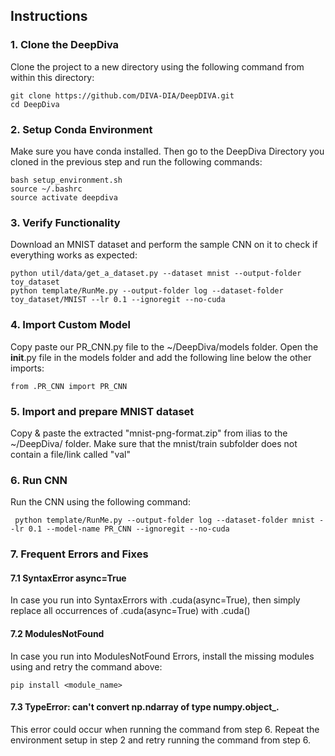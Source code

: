 ## Instructions

### 1. Clone the DeepDiva 
Clone the project to a new directory using the following command from within this directory: 

```
git clone https://github.com/DIVA-DIA/DeepDIVA.git
cd DeepDiva

```

### 2. Setup Conda Environment
Make sure you have conda installed. Then go to the DeepDiva Directory you cloned in the previous step and run the following commands: 

```
bash setup_environment.sh
source ~/.bashrc
source activate deepdiva
```

### 3. Verify Functionality
Download an MNIST dataset and perform the sample CNN on it to check if everything works as expected: 
```
python util/data/get_a_dataset.py --dataset mnist --output-folder toy_dataset
python template/RunMe.py --output-folder log --dataset-folder toy_dataset/MNIST --lr 0.1 --ignoregit --no-cuda
```

### 4. Import Custom Model
Copy paste our PR_CNN.py file to the ~/DeepDiva/models folder. Open the __init__.py file in the models folder and add the following line below the other imports: 
```
from .PR_CNN import PR_CNN
```

### 5. Import and prepare MNIST dataset
Copy & paste the extracted "mnist-png-format.zip" from ilias to the ~/DeepDiva/ folder. Make sure that the mnist/train subfolder does not contain a file/link called "val"


### 6. Run CNN
Run the CNN using the following command:
```
 python template/RunMe.py --output-folder log --dataset-folder mnist --lr 0.1 --model-name PR_CNN --ignoregit --no-cuda
```

### 7. Frequent Errors and Fixes

#### 7.1 SyntaxError async=True
In case you run into SyntaxErrors with .cuda(async=True), then simply replace all occurrences of .cuda(async=True) with .cuda()

#### 7.2 ModulesNotFound
In case you run into ModulesNotFound Errors, install the missing modules using and retry the command above: 
```
pip install <module_name>
```
#### 7.3 TypeError: can't convert np.ndarray of type numpy.object_.
This error could occur when running the command from step 6. Repeat the environment setup in step 2 and retry running the command from step 6. 
